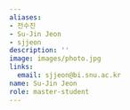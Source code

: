 ```yaml
---
aliases:
- 전수진
- Su-Jin Jeon
- sjjeon
description: ''
image: images/photo.jpg
links:
  email: sjjeon@bi.snu.ac.kr
name: Su-Jin Jeon
role: master-student
---
```


